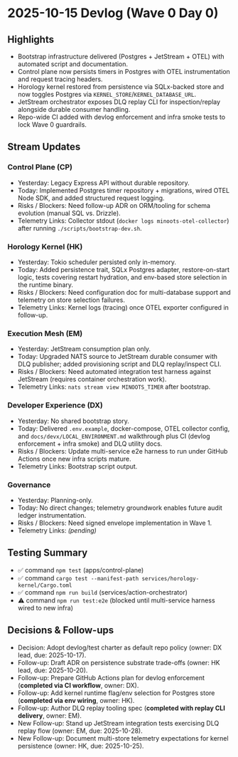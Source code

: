 # 2025-10-15 Devlog (Wave 0 Day 0)

## Highlights
- Bootstrap infrastructure delivered (Postgres + JetStream + OTEL) with automated script and documentation.
- Control plane now persists timers in Postgres with OTEL instrumentation and request tracing headers.
- Horology kernel restored from persistence via SQLx-backed store and now toggles Postgres via `KERNEL_STORE`/`KERNEL_DATABASE_URL`.
- JetStream orchestrator exposes DLQ replay CLI for inspection/replay alongside durable consumer handling.
- Repo-wide CI added with devlog enforcement and infra smoke tests to lock Wave 0 guardrails.

## Stream Updates
### Control Plane (CP)
- Yesterday: Legacy Express API without durable repository.
- Today: Implemented Postgres timer repository + migrations, wired OTEL Node SDK, and added structured request logging.
- Risks / Blockers: Need follow-up ADR on ORM/tooling for schema evolution (manual SQL vs. Drizzle).
- Telemetry Links: Collector stdout (`docker logs minoots-otel-collector`) after running `./scripts/bootstrap-dev.sh`.

### Horology Kernel (HK)
- Yesterday: Tokio scheduler persisted only in-memory.
- Today: Added persistence trait, SQLx Postgres adapter, restore-on-start logic, tests covering restart hydration, and env-based store selection in the runtime binary.
- Risks / Blockers: Need configuration doc for multi-database support and telemetry on store selection failures.
- Telemetry Links: Kernel logs (tracing) once OTEL exporter configured in follow-up.

### Execution Mesh (EM)
- Yesterday: JetStream consumption plan only.
- Today: Upgraded NATS source to JetStream durable consumer with DLQ publisher; added provisioning script and DLQ replay/inspect CLI.
- Risks / Blockers: Need automated integration test harness against JetStream (requires container orchestration work).
- Telemetry Links: `nats stream view MINOOTS_TIMER` after bootstrap.

### Developer Experience (DX)
- Yesterday: No shared bootstrap story.
- Today: Delivered `.env.example`, docker-compose, OTEL collector config, and `docs/devx/LOCAL_ENVIRONMENT.md` walkthrough plus CI (devlog enforcement + infra smoke) and DLQ utility docs.
- Risks / Blockers: Update multi-service e2e harness to run under GitHub Actions once new infra scripts mature.
- Telemetry Links: Bootstrap script output.

### Governance
- Yesterday: Planning-only.
- Today: No direct changes; telemetry groundwork enables future audit ledger instrumentation.
- Risks / Blockers: Need signed envelope implementation in Wave 1.
- Telemetry Links: _(pending)_

## Testing Summary
- ✅ command `npm test` (apps/control-plane)
- ✅ command `cargo test --manifest-path services/horology-kernel/Cargo.toml`
- ✅ command `npm run build` (services/action-orchestrator)
- ⚠️ command `npm run test:e2e` (blocked until multi-service harness wired to new infra)

## Decisions & Follow-ups
- Decision: Adopt devlog/test charter as default repo policy (owner: DX lead, due: 2025-10-17).
- Follow-up: Draft ADR on persistence substrate trade-offs (owner: HK lead, due: 2025-10-20).
- Follow-up: Prepare GitHub Actions plan for devlog enforcement (**completed via CI workflow**, owner: DX).
- Follow-up: Add kernel runtime flag/env selection for Postgres store (**completed via env wiring**, owner: HK).
- Follow-up: Author DLQ replay tooling spec (**completed with replay CLI delivery**, owner: EM).
- New Follow-up: Stand up JetStream integration tests exercising DLQ replay flow (owner: EM, due: 2025-10-28).
- New Follow-up: Document multi-store telemetry expectations for kernel persistence (owner: HK, due: 2025-10-25).
